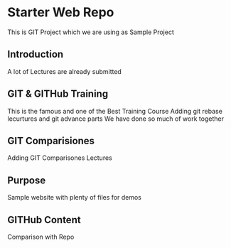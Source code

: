 # Starter Web Repo
This is GIT Project which we are using as Sample Project

## Introduction
A lot of Lectures are already submitted

## GIT & GITHub Training
This is the famous and one of the Best Training Course
Adding git rebase lecurtures and git advance parts
We have done so much of work together

## GIT Comparisiones
Adding GIT Comparisones Lectures

## Purpose

Sample website with plenty of files for demos

## GITHub Content
Comparison with Repo
